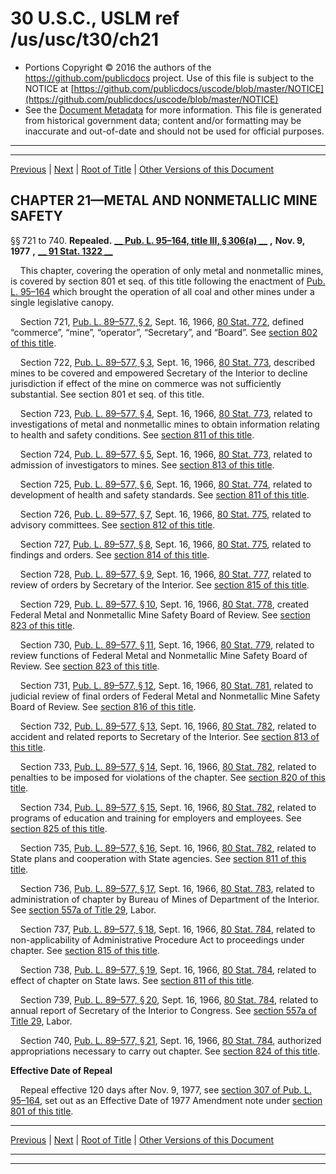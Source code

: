 ---
---

# 30 U.S.C., USLM ref /us/usc/t30/ch21

* Portions Copyright © 2016 the authors of the https://github.com/publicdocs project.
  Use of this file is subject to the NOTICE at [https://github.com/publicdocs/uscode/blob/master/NOTICE](https://github.com/publicdocs/uscode/blob/master/NOTICE)
* See the [Document Metadata](././../../../..//README.md) for more information.
  This file is generated from historical government data; content and/or formatting may be inaccurate and out-of-date and should not be used for official purposes.

----------
----------

[Previous](./../../../..//us/usc/t30/ch20/m__us_usc_t30_s709.md) | [Next](./../../../..//us/usc/t30/ch22/m__us_usc_t30_ch22.md) | [Root of Title](./../../../../) | [Other Versions of this Document](https://publicdocs.github.io/go/links?ns=uslm&ref=%2Fus%2Fusc%2Ft30%2Fch21)

## CHAPTER 21—METAL AND NONMETALLIC MINE SAFETY

§§ 721 to 740. __Repealed.__  __[__  __Pub. L. 95–164, title III, § 306(a)__  __][/us/pl/95/164/s306/a]__  __,__  __Nov. 9, 1977__  __,__  __[__  __91 Stat. 1322__  __][/us/stat/91/1322]__ 

    This chapter, covering the operation of only metal and nonmetallic mines, is covered by section 801 et seq. of this title following the enactment of [Pub. L. 95–164][/us/pl/95/164] which brought the operation of all coal and other mines under a single legislative canopy.

    Section 721, [Pub. L. 89–577, § 2][/us/pl/89/577/s2], Sept. 16, 1966, [80 Stat. 772][/us/stat/80/772], defined “commerce”, “mine”, “operator”, “Secretary”, and “Board”. See [section 802 of this title][/us/usc/t30/s802].

    Section 722, [Pub. L. 89–577, § 3][/us/pl/89/577/s3], Sept. 16, 1966, [80 Stat. 773][/us/stat/80/773], described mines to be covered and empowered Secretary of the Interior to decline jurisdiction if effect of the mine on commerce was not sufficiently substantial. See section 801 et seq. of this title.

    Section 723, [Pub. L. 89–577, § 4][/us/pl/89/577/s4], Sept. 16, 1966, [80 Stat. 773][/us/stat/80/773], related to investigations of metal and nonmetallic mines to obtain information relating to health and safety conditions. See [section 811 of this title][/us/usc/t30/s811].

    Section 724, [Pub. L. 89–577, § 5][/us/pl/89/577/s5], Sept. 16, 1966, [80 Stat. 773][/us/stat/80/773], related to admission of investigators to mines. See [section 813 of this title][/us/usc/t30/s813].

    Section 725, [Pub. L. 89–577, § 6][/us/pl/89/577/s6], Sept. 16, 1966, [80 Stat. 774][/us/stat/80/774], related to development of health and safety standards. See [section 811 of this title][/us/usc/t30/s811].

    Section 726, [Pub. L. 89–577, § 7][/us/pl/89/577/s7], Sept. 16, 1966, [80 Stat. 775][/us/stat/80/775], related to advisory committees. See [section 812 of this title][/us/usc/t30/s812].

    Section 727, [Pub. L. 89–577, § 8][/us/pl/89/577/s8], Sept. 16, 1966, [80 Stat. 775][/us/stat/80/775], related to findings and orders. See [section 814 of this title][/us/usc/t30/s814].

    Section 728, [Pub. L. 89–577, § 9][/us/pl/89/577/s9], Sept. 16, 1966, [80 Stat. 777][/us/stat/80/777], related to review of orders by Secretary of the Interior. See [section 815 of this title][/us/usc/t30/s815].

    Section 729, [Pub. L. 89–577, § 10][/us/pl/89/577/s10], Sept. 16, 1966, [80 Stat. 778][/us/stat/80/778], created Federal Metal and Nonmetallic Mine Safety Board of Review. See [section 823 of this title][/us/usc/t30/s823].

    Section 730, [Pub. L. 89–577, § 11][/us/pl/89/577/s11], Sept. 16, 1966, [80 Stat. 779][/us/stat/80/779], related to review functions of Federal Metal and Nonmetallic Mine Safety Board of Review. See [section 823 of this title][/us/usc/t30/s823].

    Section 731, [Pub. L. 89–577, § 12][/us/pl/89/577/s12], Sept. 16, 1966, [80 Stat. 781][/us/stat/80/781], related to judicial review of final orders of Federal Metal and Nonmetallic Mine Safety Board of Review. See [section 816 of this title][/us/usc/t30/s816].

    Section 732, [Pub. L. 89–577, § 13][/us/pl/89/577/s13], Sept. 16, 1966, [80 Stat. 782][/us/stat/80/782], related to accident and related reports to Secretary of the Interior. See [section 813 of this title][/us/usc/t30/s813].

    Section 733, [Pub. L. 89–577, § 14][/us/pl/89/577/s14], Sept. 16, 1966, [80 Stat. 782][/us/stat/80/782], related to penalties to be imposed for violations of the chapter. See [section 820 of this title][/us/usc/t30/s820].

    Section 734, [Pub. L. 89–577, § 15][/us/pl/89/577/s15], Sept. 16, 1966, [80 Stat. 782][/us/stat/80/782], related to programs of education and training for employers and employees. See [section 825 of this title][/us/usc/t30/s825].

    Section 735, [Pub. L. 89–577, § 16][/us/pl/89/577/s16], Sept. 16, 1966, [80 Stat. 782][/us/stat/80/782], related to State plans and cooperation with State agencies. See [section 811 of this title][/us/usc/t30/s811].

    Section 736, [Pub. L. 89–577, § 17][/us/pl/89/577/s17], Sept. 16, 1966, [80 Stat. 783][/us/stat/80/783], related to administration of chapter by Bureau of Mines of Department of the Interior. See [section 557a of Title 29][/us/usc/t29/s557a], Labor.

    Section 737, [Pub. L. 89–577, § 18][/us/pl/89/577/s18], Sept. 16, 1966, [80 Stat. 784][/us/stat/80/784], related to non-applicability of Administrative Procedure Act to proceedings under chapter. See [section 815 of this title][/us/usc/t30/s815].

    Section 738, [Pub. L. 89–577, § 19][/us/pl/89/577/s19], Sept. 16, 1966, [80 Stat. 784][/us/stat/80/784], related to effect of chapter on State laws. See [section 811 of this title][/us/usc/t30/s811].

    Section 739, [Pub. L. 89–577, § 20][/us/pl/89/577/s20], Sept. 16, 1966, [80 Stat. 784][/us/stat/80/784], related to annual report of Secretary of the Interior to Congress. See [section 557a of Title 29][/us/usc/t29/s557a], Labor.

    Section 740, [Pub. L. 89–577, § 21][/us/pl/89/577/s21], Sept. 16, 1966, [80 Stat. 784][/us/stat/80/784], authorized appropriations necessary to carry out chapter. See [section 824 of this title][/us/usc/t30/s824].

 __Effective Date of Repeal__ 

    Repeal effective 120 days after Nov. 9, 1977, see [section 307 of Pub. L. 95–164][/us/pl/95/164/s307], set out as an Effective Date of 1977 Amendment note under [section 801 of this title][/us/usc/t30/s801].

----------

[Previous](./../../../..//us/usc/t30/ch20/m__us_usc_t30_s709.md) | [Next](./../../../..//us/usc/t30/ch22/m__us_usc_t30_ch22.md) | [Root of Title](./../../../../) | [Other Versions of this Document](https://publicdocs.github.io/go/links?ns=uslm&ref=%2Fus%2Fusc%2Ft30%2Fch21)

----------
----------

[/us/pl/95/164/s306/a]: https://publicdocs.github.io/go/links?ns=uslm&ref=%2Fus%2Fpl%2F95%2F164%2Fs306%2Fa
[/us/stat/91/1322]: https://publicdocs.github.io/go/links?ns=uslm&ref=%2Fus%2Fstat%2F91%2F1322
[/us/pl/95/164]: https://publicdocs.github.io/go/links?ns=uslm&ref=%2Fus%2Fpl%2F95%2F164
[/us/pl/89/577/s2]: https://publicdocs.github.io/go/links?ns=uslm&ref=%2Fus%2Fpl%2F89%2F577%2Fs2
[/us/stat/80/772]: https://publicdocs.github.io/go/links?ns=uslm&ref=%2Fus%2Fstat%2F80%2F772
[/us/usc/t30/s802]: https://publicdocs.github.io/go/links?ns=uslm&ref=%2Fus%2Fusc%2Ft30%2Fs802
[/us/pl/89/577/s3]: https://publicdocs.github.io/go/links?ns=uslm&ref=%2Fus%2Fpl%2F89%2F577%2Fs3
[/us/stat/80/773]: https://publicdocs.github.io/go/links?ns=uslm&ref=%2Fus%2Fstat%2F80%2F773
[/us/pl/89/577/s4]: https://publicdocs.github.io/go/links?ns=uslm&ref=%2Fus%2Fpl%2F89%2F577%2Fs4
[/us/stat/80/773]: https://publicdocs.github.io/go/links?ns=uslm&ref=%2Fus%2Fstat%2F80%2F773
[/us/usc/t30/s811]: https://publicdocs.github.io/go/links?ns=uslm&ref=%2Fus%2Fusc%2Ft30%2Fs811
[/us/pl/89/577/s5]: https://publicdocs.github.io/go/links?ns=uslm&ref=%2Fus%2Fpl%2F89%2F577%2Fs5
[/us/stat/80/773]: https://publicdocs.github.io/go/links?ns=uslm&ref=%2Fus%2Fstat%2F80%2F773
[/us/usc/t30/s813]: https://publicdocs.github.io/go/links?ns=uslm&ref=%2Fus%2Fusc%2Ft30%2Fs813
[/us/pl/89/577/s6]: https://publicdocs.github.io/go/links?ns=uslm&ref=%2Fus%2Fpl%2F89%2F577%2Fs6
[/us/stat/80/774]: https://publicdocs.github.io/go/links?ns=uslm&ref=%2Fus%2Fstat%2F80%2F774
[/us/usc/t30/s811]: https://publicdocs.github.io/go/links?ns=uslm&ref=%2Fus%2Fusc%2Ft30%2Fs811
[/us/pl/89/577/s7]: https://publicdocs.github.io/go/links?ns=uslm&ref=%2Fus%2Fpl%2F89%2F577%2Fs7
[/us/stat/80/775]: https://publicdocs.github.io/go/links?ns=uslm&ref=%2Fus%2Fstat%2F80%2F775
[/us/usc/t30/s812]: https://publicdocs.github.io/go/links?ns=uslm&ref=%2Fus%2Fusc%2Ft30%2Fs812
[/us/pl/89/577/s8]: https://publicdocs.github.io/go/links?ns=uslm&ref=%2Fus%2Fpl%2F89%2F577%2Fs8
[/us/stat/80/775]: https://publicdocs.github.io/go/links?ns=uslm&ref=%2Fus%2Fstat%2F80%2F775
[/us/usc/t30/s814]: https://publicdocs.github.io/go/links?ns=uslm&ref=%2Fus%2Fusc%2Ft30%2Fs814
[/us/pl/89/577/s9]: https://publicdocs.github.io/go/links?ns=uslm&ref=%2Fus%2Fpl%2F89%2F577%2Fs9
[/us/stat/80/777]: https://publicdocs.github.io/go/links?ns=uslm&ref=%2Fus%2Fstat%2F80%2F777
[/us/usc/t30/s815]: https://publicdocs.github.io/go/links?ns=uslm&ref=%2Fus%2Fusc%2Ft30%2Fs815
[/us/pl/89/577/s10]: https://publicdocs.github.io/go/links?ns=uslm&ref=%2Fus%2Fpl%2F89%2F577%2Fs10
[/us/stat/80/778]: https://publicdocs.github.io/go/links?ns=uslm&ref=%2Fus%2Fstat%2F80%2F778
[/us/usc/t30/s823]: https://publicdocs.github.io/go/links?ns=uslm&ref=%2Fus%2Fusc%2Ft30%2Fs823
[/us/pl/89/577/s11]: https://publicdocs.github.io/go/links?ns=uslm&ref=%2Fus%2Fpl%2F89%2F577%2Fs11
[/us/stat/80/779]: https://publicdocs.github.io/go/links?ns=uslm&ref=%2Fus%2Fstat%2F80%2F779
[/us/usc/t30/s823]: https://publicdocs.github.io/go/links?ns=uslm&ref=%2Fus%2Fusc%2Ft30%2Fs823
[/us/pl/89/577/s12]: https://publicdocs.github.io/go/links?ns=uslm&ref=%2Fus%2Fpl%2F89%2F577%2Fs12
[/us/stat/80/781]: https://publicdocs.github.io/go/links?ns=uslm&ref=%2Fus%2Fstat%2F80%2F781
[/us/usc/t30/s816]: https://publicdocs.github.io/go/links?ns=uslm&ref=%2Fus%2Fusc%2Ft30%2Fs816
[/us/pl/89/577/s13]: https://publicdocs.github.io/go/links?ns=uslm&ref=%2Fus%2Fpl%2F89%2F577%2Fs13
[/us/stat/80/782]: https://publicdocs.github.io/go/links?ns=uslm&ref=%2Fus%2Fstat%2F80%2F782
[/us/usc/t30/s813]: https://publicdocs.github.io/go/links?ns=uslm&ref=%2Fus%2Fusc%2Ft30%2Fs813
[/us/pl/89/577/s14]: https://publicdocs.github.io/go/links?ns=uslm&ref=%2Fus%2Fpl%2F89%2F577%2Fs14
[/us/stat/80/782]: https://publicdocs.github.io/go/links?ns=uslm&ref=%2Fus%2Fstat%2F80%2F782
[/us/usc/t30/s820]: https://publicdocs.github.io/go/links?ns=uslm&ref=%2Fus%2Fusc%2Ft30%2Fs820
[/us/pl/89/577/s15]: https://publicdocs.github.io/go/links?ns=uslm&ref=%2Fus%2Fpl%2F89%2F577%2Fs15
[/us/stat/80/782]: https://publicdocs.github.io/go/links?ns=uslm&ref=%2Fus%2Fstat%2F80%2F782
[/us/usc/t30/s825]: https://publicdocs.github.io/go/links?ns=uslm&ref=%2Fus%2Fusc%2Ft30%2Fs825
[/us/pl/89/577/s16]: https://publicdocs.github.io/go/links?ns=uslm&ref=%2Fus%2Fpl%2F89%2F577%2Fs16
[/us/stat/80/782]: https://publicdocs.github.io/go/links?ns=uslm&ref=%2Fus%2Fstat%2F80%2F782
[/us/usc/t30/s811]: https://publicdocs.github.io/go/links?ns=uslm&ref=%2Fus%2Fusc%2Ft30%2Fs811
[/us/pl/89/577/s17]: https://publicdocs.github.io/go/links?ns=uslm&ref=%2Fus%2Fpl%2F89%2F577%2Fs17
[/us/stat/80/783]: https://publicdocs.github.io/go/links?ns=uslm&ref=%2Fus%2Fstat%2F80%2F783
[/us/usc/t29/s557a]: https://publicdocs.github.io/go/links?ns=uslm&ref=%2Fus%2Fusc%2Ft29%2Fs557a
[/us/pl/89/577/s18]: https://publicdocs.github.io/go/links?ns=uslm&ref=%2Fus%2Fpl%2F89%2F577%2Fs18
[/us/stat/80/784]: https://publicdocs.github.io/go/links?ns=uslm&ref=%2Fus%2Fstat%2F80%2F784
[/us/usc/t30/s815]: https://publicdocs.github.io/go/links?ns=uslm&ref=%2Fus%2Fusc%2Ft30%2Fs815
[/us/pl/89/577/s19]: https://publicdocs.github.io/go/links?ns=uslm&ref=%2Fus%2Fpl%2F89%2F577%2Fs19
[/us/stat/80/784]: https://publicdocs.github.io/go/links?ns=uslm&ref=%2Fus%2Fstat%2F80%2F784
[/us/usc/t30/s811]: https://publicdocs.github.io/go/links?ns=uslm&ref=%2Fus%2Fusc%2Ft30%2Fs811
[/us/pl/89/577/s20]: https://publicdocs.github.io/go/links?ns=uslm&ref=%2Fus%2Fpl%2F89%2F577%2Fs20
[/us/stat/80/784]: https://publicdocs.github.io/go/links?ns=uslm&ref=%2Fus%2Fstat%2F80%2F784
[/us/usc/t29/s557a]: https://publicdocs.github.io/go/links?ns=uslm&ref=%2Fus%2Fusc%2Ft29%2Fs557a
[/us/pl/89/577/s21]: https://publicdocs.github.io/go/links?ns=uslm&ref=%2Fus%2Fpl%2F89%2F577%2Fs21
[/us/stat/80/784]: https://publicdocs.github.io/go/links?ns=uslm&ref=%2Fus%2Fstat%2F80%2F784
[/us/usc/t30/s824]: https://publicdocs.github.io/go/links?ns=uslm&ref=%2Fus%2Fusc%2Ft30%2Fs824
[/us/pl/95/164/s307]: https://publicdocs.github.io/go/links?ns=uslm&ref=%2Fus%2Fpl%2F95%2F164%2Fs307
[/us/usc/t30/s801]: https://publicdocs.github.io/go/links?ns=uslm&ref=%2Fus%2Fusc%2Ft30%2Fs801


